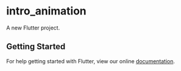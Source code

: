 # intro_animation

A new Flutter project.

## Getting Started

For help getting started with Flutter, view our online
[documentation](https://flutter.io/).
